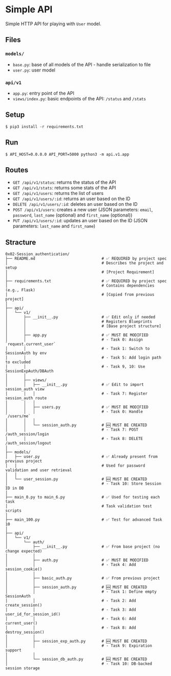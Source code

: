 # Simple API

Simple HTTP API for playing with `User` model.


## Files

### `models/`

- `base.py`: base of all models of the API - handle serialization to file
- `user.py`: user model

### `api/v1`

- `app.py`: entry point of the API
- `views/index.py`: basic endpoints of the API: `/status` and `/stats`

## Setup

```
$ pip3 install -r requirements.txt
```


## Run

```
$ API_HOST=0.0.0.0 API_PORT=5000 python3 -m api.v1.app
```


## Routes

- `GET /api/v1/status`: returns the status of the API
- `GET /api/v1/stats`: returns some stats of the API
- `GET /api/v1/users`: returns the list of users
- `GET /api/v1/users/:id`: returns an user based on the ID
- `DELETE /api/v1/users/:id`: deletes an user based on the ID
- `POST /api/v1/users`: creates a new user (JSON parameters: `email`, `password`, `last_name` (optional) and `first_name` (optional))
- `PUT /api/v1/users/:id`: updates an user based on the ID (JSON parameters: `last_name` and `first_name`)

## Stracture

```
0x02-Session_authentication/
├── README.md                             # ✅ REQUIRED by project spec
│                                         # Describes the project and setup
│                                         # [Project Requirement]
│
├── requirements.txt                      # ✅ REQUIRED by project spec
│                                         # Contains dependencies (e.g., Flask)
│                                         # [Copied from previous project]
│
├── api/
│   └── v1/
│       ├── __init__.py                   # ✅ Edit only if needed
│       │                                 # Registers Blueprints
│       │                                 # [Base project structure]
│       │
│       ├── app.py                        # ✅ MUST BE MODIFIED
│       │                                 # - Task 0: Assign `request.current_user`
│       │                                 # - Task 1: Switch to SessionAuth by env
│       │                                 # - Task 5: Add login path to excluded
│       │                                 # - Task 9, 10: Use SessionExpAuth/DBAuth
│       │
│       ├── views/
│       │   ├── __init__.py               # ✅ Edit to import session_auth view
│       │   │                             # - Task 7: Register session_auth route
│       │   │
│       │   ├── users.py                  # ✅ MUST BE MODIFIED
│       │   │                             # - Task 0: Handle `/users/me`
│       │   │
│       │   └── session_auth.py           # 🆕 MUST BE CREATED
│       │                                 # - Task 7: POST /auth_session/login
│       │                                 # - Task 8: DELETE /auth_session/logout
│
├── models/
│   ├── user.py                           # ✅ Already present from previous project
│   │                                     # Used for password validation and user retrieval
│   │
│   └── user_session.py                   # 🆕 MUST BE CREATED
│                                         # - Task 10: Store Session ID in DB
│
├── main_0.py to main_6.py                # ✅ Used for testing each task
│                                         # Task validation test scripts
│
├── main_100.py                           # ✅ Test for advanced Task 10
│
├── api/
│   └── v1/
│       └── auth/
│           ├── __init__.py               # ✅ From base project (no change expected)
│           │
│           ├── auth.py                   # ✅ MUST BE MODIFIED
│           │                             # - Task 4: Add session_cookie()
│           │
│           ├── basic_auth.py             # ✅ From previous project
│           │
│           ├── session_auth.py           # 🆕 MUST BE CREATED
│           │                             # - Task 1: Define empty SessionAuth
│           │                             # - Task 2: Add create_session()
│           │                             # - Task 3: Add user_id_for_session_id()
│           │                             # - Task 6: Add current_user()
│           │                             # - Task 8: Add destroy_session()
│           │
│           ├── session_exp_auth.py       # 🆕 MUST BE CREATED
│           │                             # - Task 9: Expiration support
│           │
│           └── session_db_auth.py        # 🆕 MUST BE CREATED
│                                         # - Task 10: DB-backed session storage
```

